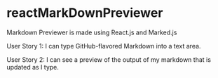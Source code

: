 # reactMarkDownPreviewer

Markdown Previewer is made using React.js and Marked.js


User Story 1: I can type GitHub-flavored Markdown into a text area.

User Story 2: I can see a preview of the output of my markdown that is updated as I type.
